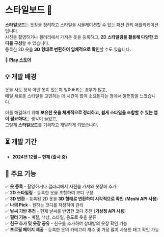 # 스타일보드 👗  

**스타일보드**는 옷장을 정리하고 스타일을 시뮬레이션할 수 있는 패션 관리 애플리케이션입니다.  
사진을 촬영하거나 갤러리에서 가져온 옷을 등록하고, **2D 스타일링을 활용해 다양한 코디를 구성**할 수 있습니다.  
등록한 2D 옷을 **3D 형태로 변환하여 입체적으로 확인**할 수도 있습니다.  

🔗 **[Play 스토어](https://play.google.com/store/apps/details?id=com.niw.style_board)**  

## 💡 개발 배경  

옷을 사도 정작 어떤 옷이 있는지 잊어버리는 경우가 많고,  
매일 새로운 스타일을 고민하는 데 시간이 많이 소요된다는 점에서 불편함을 느꼈습니다.  

이를 해결하기 위해 **보유한 옷을 체계적으로 정리하고, 쉽게 스타일을 조합할 수 있는 앱이 필요하다**는 생각이 들었고,  
그렇게 **스타일보드**를 기획하고 개발하게 되었습니다.  

## ⏳ 개발 기간  

- **2024년 12월 ~ 현재 (출시 중)**  

## 📌 주요 기능  

✅ **옷 등록** - 촬영하거나 갤러리에서 사진을 가져와 옷장에 추가  
✅ **2D 스타일링** - 등록한 옷을 조합하여 코디 구성  
✅ **3D 변환** - 등록된 2D 옷을 **3D 형태로 변환하여 시각적으로 확인** (**Meshi API 사용**)  
✅ **나의 Pick** - 원하는 코디를 저장하여 관리  
✅ **날씨 기반 추천** - 현재 날씨를 반영한 코디 추천 (**기상청 API 사용**)  
✅ **필터 기능** - 계절, 색상, 스타일, 용도로 옷을 분류  
✅ **친구 추가 및 옷장 공유** - 친구를 추가하여 상대방의 옷장 확인 가능  
✅ **프로필 페이지 제공** - 등록한 옷의 카테고리 개수 및 가장 많이 사용한 태그 확인 가능  
